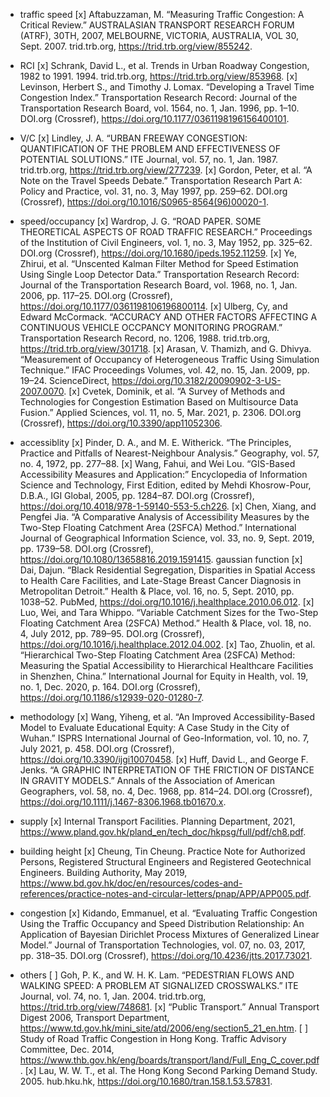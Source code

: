 - traffic speed
[x] Aftabuzzaman, M. “Measuring Traffic Congestion: A Critical Review.” AUSTRALASIAN TRANSPORT RESEARCH FORUM (ATRF), 30TH, 2007, MELBOURNE, VICTORIA, AUSTRALIA, VOL 30, Sept. 2007. trid.trb.org, https://trid.trb.org/view/855242.
- RCI
[x] Schrank, David L., et al. Trends in Urban Roadway Congestion, 1982 to 1991. 1994. trid.trb.org, https://trid.trb.org/view/853968.
[x] Levinson, Herbert S., and Timothy J. Lomax. “Developing a Travel Time Congestion Index.” Transportation Research Record: Journal of the Transportation Research Board, vol. 1564, no. 1, Jan. 1996, pp. 1–10. DOI.org (Crossref), https://doi.org/10.1177/0361198196156400101.
- V/C
[x] Lindley, J. A. “URBAN FREEWAY CONGESTION: QUANTIFICATION OF THE PROBLEM AND EFFECTIVENESS OF POTENTIAL SOLUTIONS.” ITE Journal, vol. 57, no. 1, Jan. 1987. trid.trb.org, https://trid.trb.org/view/277239.
[x] Gordon, Peter, et al. “A Note on the Travel Speeds Debate.” Transportation Research Part A: Policy and Practice, vol. 31, no. 3, May 1997, pp. 259–62. DOI.org (Crossref), https://doi.org/10.1016/S0965-8564(96)00020-1.
- speed/occupancy
[x] Wardrop, J. G. “ROAD PAPER. SOME THEORETICAL ASPECTS OF ROAD TRAFFIC RESEARCH.” Proceedings of the Institution of Civil Engineers, vol. 1, no. 3, May 1952, pp. 325–62. DOI.org (Crossref), https://doi.org/10.1680/ipeds.1952.11259.
[x] Ye, Zhirui, et al. “Unscented Kalman Filter Method for Speed Estimation Using Single Loop Detector Data.” Transportation Research Record: Journal of the Transportation Research Board, vol. 1968, no. 1, Jan. 2006, pp. 117–25. DOI.org (Crossref), https://doi.org/10.1177/0361198106196800114.
[x] Ulberg, Cy, and Edward McCormack. “ACCURACY AND OTHER FACTORS AFFECTING A CONTINUOUS VEHICLE OCCPANCY MONITORING PROGRAM.” Transportation Research Record, no. 1206, 1988. trid.trb.org, https://trid.trb.org/view/301718.
[x] Arasan, V. Thamizh, and G. Dhivya. “Measurement of Occupancy of Heterogeneous Traffic Using Simulation Technique.” IFAC Proceedings Volumes, vol. 42, no. 15, Jan. 2009, pp. 19–24. ScienceDirect, https://doi.org/10.3182/20090902-3-US-2007.0070.
[x] Cvetek, Dominik, et al. “A Survey of Methods and Technologies for Congestion Estimation Based on Multisource Data Fusion.” Applied Sciences, vol. 11, no. 5, Mar. 2021, p. 2306. DOI.org (Crossref), https://doi.org/10.3390/app11052306.

- accessiblity
[x] Pinder, D. A., and M. E. Witherick. “The Principles, Practice and Pitfalls of Nearest-Neighbour Analysis.” Geography, vol. 57, no. 4, 1972, pp. 277–88.
[x] Wang, Fahui, and Wei Lou. “GIS-Based Accessibility Measures and Application:” Encyclopedia of Information Science and Technology, First Edition, edited by Mehdi Khosrow-Pour, D.B.A., IGI Global, 2005, pp. 1284–87. DOI.org (Crossref), https://doi.org/10.4018/978-1-59140-553-5.ch226.
[x] Chen, Xiang, and Pengfei Jia. “A Comparative Analysis of Accessibility Measures by the Two-Step Floating Catchment Area (2SFCA) Method.” International Journal of Geographical Information Science, vol. 33, no. 9, Sept. 2019, pp. 1739–58. DOI.org (Crossref), https://doi.org/10.1080/13658816.2019.1591415.
gaussian function
[x] Dai, Dajun. “Black Residential Segregation, Disparities in Spatial Access to Health Care Facilities, and Late-Stage Breast Cancer Diagnosis in Metropolitan Detroit.” Health & Place, vol. 16, no. 5, Sept. 2010, pp. 1038–52. PubMed, https://doi.org/10.1016/j.healthplace.2010.06.012.
[x] Luo, Wei, and Tara Whippo. “Variable Catchment Sizes for the Two-Step Floating Catchment Area (2SFCA) Method.” Health & Place, vol. 18, no. 4, July 2012, pp. 789–95. DOI.org (Crossref), https://doi.org/10.1016/j.healthplace.2012.04.002.
[x] Tao, Zhuolin, et al. “Hierarchical Two-Step Floating Catchment Area (2SFCA) Method: Measuring the Spatial Accessibility to Hierarchical Healthcare Facilities in Shenzhen, China.” International Journal for Equity in Health, vol. 19, no. 1, Dec. 2020, p. 164. DOI.org (Crossref), https://doi.org/10.1186/s12939-020-01280-7.

- methodology
[x] Wang, Yiheng, et al. “An Improved Accessibility-Based Model to Evaluate Educational Equity: A Case Study in the City of Wuhan.” ISPRS International Journal of Geo-Information, vol. 10, no. 7, July 2021, p. 458. DOI.org (Crossref), https://doi.org/10.3390/ijgi10070458.
[x] Huff, David L., and George F. Jenks. “A GRAPHIC INTERPRETATION OF THE FRICTION OF DISTANCE IN GRAVITY MODELS.” Annals of the Association of American Geographers, vol. 58, no. 4, Dec. 1968, pp. 814–24. DOI.org (Crossref), https://doi.org/10.1111/j.1467-8306.1968.tb01670.x.
- supply
[x] Internal Transport Facilities. Planning Department, 2021, https://www.pland.gov.hk/pland_en/tech_doc/hkpsg/full/pdf/ch8.pdf.
- building height
[x] Cheung, Tin Cheung. Practice Note for Authorized Persons,   Registered Structural Engineers and   Registered Geotechnical Engineers. Building Authority, May 2019, https://www.bd.gov.hk/doc/en/resources/codes-and-references/practice-notes-and-circular-letters/pnap/APP/APP005.pdf.

- congestion
[x] Kidando, Emmanuel, et al. “Evaluating Traffic Congestion Using the Traffic Occupancy and Speed Distribution Relationship: An Application of Bayesian Dirichlet Process Mixtures of Generalized Linear Model.” Journal of Transportation Technologies, vol. 07, no. 03, 2017, pp. 318–35. DOI.org (Crossref), https://doi.org/10.4236/jtts.2017.73021.

- others
[ ] Goh, P. K., and W. H. K. Lam. “PEDESTRIAN FLOWS AND WALKING SPEED: A PROBLEM AT SIGNALIZED CROSSWALKS.” ITE Journal, vol. 74, no. 1, Jan. 2004. trid.trb.org, https://trid.trb.org/view/748681.
[x] “Public Transport.” Annual Transport Digest 2006, Transport Department, https://www.td.gov.hk/mini_site/atd/2006/eng/section5_21_en.htm.
[ ] Study of Road Traffic Congestion in Hong Kong. Traffic Advisory Committee, Dec. 2014, https://www.thb.gov.hk/eng/boards/transport/land/Full_Eng_C_cover.pdf.
[x] Lau, W. W. T., et al. The Hong Kong Second Parking Demand Study. 2005. hub.hku.hk, https://doi.org/10.1680/tran.158.1.53.57831.